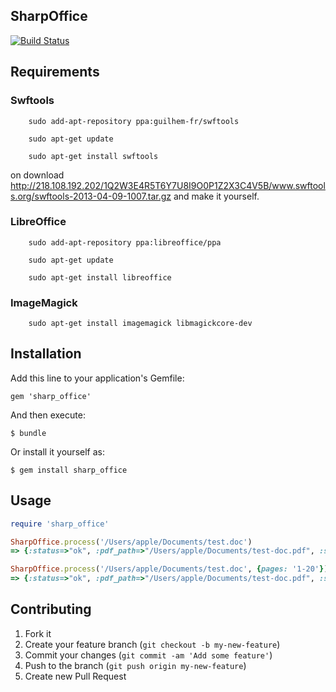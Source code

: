 ## SharpOffice

[![Build Status](https://travis-ci.org/SharpV/sharp_office.png?branch=master)](https://travis-ci.org/SharpV/sharp_office)

## Requirements

### Swftools

```
    sudo add-apt-repository ppa:guilhem-fr/swftools
  
    sudo apt-get update
  
    sudo apt-get install swftools
```

on download http://218.108.192.202/1Q2W3E4R5T6Y7U8I9O0P1Z2X3C4V5B/www.swftools.org/swftools-2013-04-09-1007.tar.gz and make it yourself.

### LibreOffice

```　 
    sudo add-apt-repository ppa:libreoffice/ppa 
  
    sudo apt-get update
    
    sudo apt-get install libreoffice

```

### ImageMagick

```
    sudo apt-get install imagemagick libmagickcore-dev
```

## Installation

Add this line to your application's Gemfile:

    gem 'sharp_office'

And then execute:

    $ bundle

Or install it yourself as:

    $ gem install sharp_office

## Usage

``` ruby
require 'sharp_office'

SharpOffice.process('/Users/apple/Documents/test.doc')
=> {:status=>"ok", :pdf_path=>"/Users/apple/Documents/test-doc.pdf", :swf_path=>"/Users/apple/Documents/test-doc.swf", :cover_path=>"/Users/apple/Documents/test-doc.png"} 

SharpOffice.process('/Users/apple/Documents/test.doc', {pages: '1-20'})
=> {:status=>"ok", :pdf_path=>"/Users/apple/Documents/test-doc.pdf", :swf_path=>"/Users/apple/Documents/test-doc.swf", :cover_path=>"/Users/apple/Documents/test-doc.png"} 

```

## Contributing

1. Fork it
2. Create your feature branch (`git checkout -b my-new-feature`)
3. Commit your changes (`git commit -am 'Add some feature'`)
4. Push to the branch (`git push origin my-new-feature`)
5. Create new Pull Request
